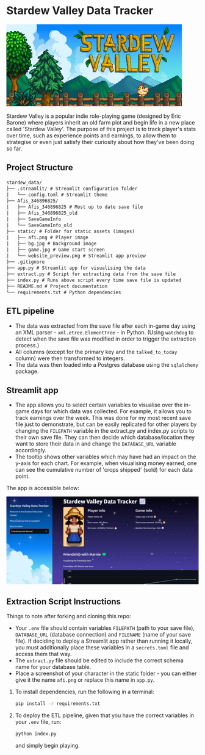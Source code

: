 # Stardew Valley Data Tracker 

![Stardew Valley](static/game.jpg)

Stardew Valley is a popular indie role-playing game (designed by Eric Barone) where players inherit an old farm plot and begin life in a new place called 'Stardew Valley'. The purpose of this project is to track player's stats over time, such as experience points and earnings, to allow them to strategise or even just satisfy their curiosity about how they've been doing so far. 

## Project Structure 

```
stardew_data/ 
├── .streamlit/ # Streamlit configuration folder  
|   └── config.toml # Streamlit theme 
├── Afis_346896825/
|   ├── Afis_346896825 # Most up to date save file
|   ├── Afis_346896825_old
|   ├── SaveGameInfo
|   └── SaveGameInfo_old
├── static/ # Folder for static assets (images) 
|   ├── afi.png # Player image
|   ├── bg.jpg # Background image
|   ├── game.jpg # Game start screen
|   └── website_preview.png # Streamlit app preview
├── .gitignore
├── app.py # Streamlit app for visualising the data 
├── extract.py # Script for extracting data from the save file 
├── index.py # Runs above script every time save file is updated
├── README.md # Project documentation 
└── requirements.txt # Python dependencies  
```

## ETL pipeline

* The data was extracted from the save file after each in-game day using an XML parser - `xml.etree.ElementTree` - in Python. (Using `watchdog` to detect when the save file was modified in order to trigger the extraction process.)
* All columns (except for the primary key and the `talked_to_today` column) were then transformed to integers.
* The data was then loaded into a Postgres database using the `sqlalchemy` package.

## Streamlit app

* The app allows you to select certain variables to visualise over the in-game days for which data was collected. For example, it allows you to track earnings over the week. This was done for my most recent save file just to demonstrate, but can be easily replicated for other players by changing the `FILEPATH` variable in the extract.py and index.py scripts to their own save file. They can then decide which database/location they want to store their data in and change the `DATABASE_URL` variable accordingly.
* The tooltip shows other variables which may have had an impact on the y-axis for each chart. For example, when visualising money earned, one can see the cumulative number of 'crops shipped' (sold) for each data point.

The app is accessible below:

[![Stardew Valley Data Tracker](static/website_preview.png)](https://stardewdatatracker.streamlit.app)

## **Extraction Script Instructions**

Things to note after forking and cloning this repo:
* Your `.env` file should contain variables `FILEPATH` (path to your save file), `DATABASE_URL` (database connection) and `FILENAME` (name of your save file). If deciding to deploy a Streamlit app rather than running it locally, you must additionally place these variables in a `secrets.toml` file and access them that way.
* The `extract.py` file should be edited to include the correct schema name for your database table.
* Place a screenshot of your character in the static folder - you can either give it the name `afi.png` or replace this name in `app.py`.

1. To install dependencies, run the following in a terminal:
   ```bash
   pip install -r requirements.txt
   ```
2. To deploy the ETL pipeline, given that you have the correct variables in your `.env` file, run:

   ```bash
   python index.py
   ```
   and simply begin playing.